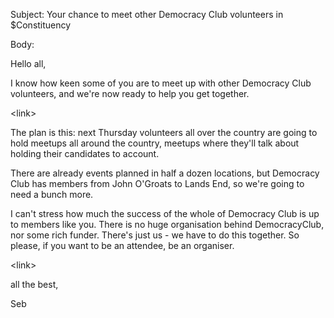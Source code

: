 Subject: Your chance to meet other Democracy Club volunteers in $Constituency

Body:

Hello all,

I know how keen some of you are to meet up with other Democracy Club volunteers, and we're now ready to help you get together.



&lt;link&gt;



The plan is this: next Thursday volunteers all over the country are going to hold meetups all around the country, meetups where they'll talk about holding their candidates to account.

There are already events planned in half a dozen locations, but Democracy Club has members from John O'Groats to Lands End, so we're going to need a bunch more.

I can't stress how much the success of the whole of Democracy Club is up to members like you. There is no huge organisation behind DemocracyClub, nor some rich funder. There's just us - we have to do this together. So please, if you want to be an attendee, be an organiser.



&lt;link&gt;



all the best,

Seb